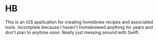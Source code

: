 # HB
This is an iOS application for creating homebrew recipes and associated tools. Incomplete because I haven't homebrewed anything for years and don't plan to anytime soon. Really just messing around with Swift. 
